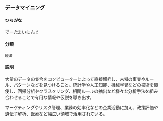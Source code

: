 <div style="display:none;">

## [あ行](securities-terms?id=あ行)
## [か行](securities-terms?id=か行)
## [さ行](securities-terms?id=さ行)
## [た行](securities-terms?id=た行)

</div>

### データマイニング

#### ひらがな

でーたまいにんぐ

#### 分類

`経済`

#### 説明

大量のデータの集合をコンピューターによって直接解析し、未知の事実やルール、パターンなどを見つけること。統計学や人工知能、機械学習などの技術を駆使し、回帰分析やクラスタリング、相関ルールの抽出など様々な分析手法を組み合わせることで有用な情報や仮説を導き出す。
 
マーケティングやリスク管理、業務の効率化などの企業活動に加え、政策評価や遺伝子解析、医療など幅広い領域で活用されている。

<div style="display:none;">

## [な行](securities-terms?id=な行)
## [は行](securities-terms?id=は行)
## [ま行](securities-terms?id=ま行)
## [や行](securities-terms?id=や行)
## [ら行](securities-terms?id=ら行)
## [わ行](securities-terms?id=わ行)
## [英数字・記号](securities-terms?id=英数字・記号)

</div>

